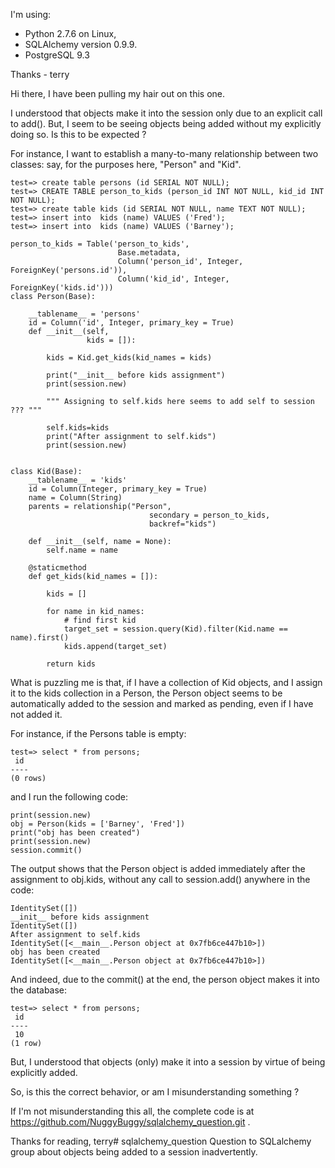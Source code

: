 
I'm using:
- Python 2.7.6 on Linux, 
- SQLAlchemy version 0.9.9.
- PostgreSQL 9.3

Thanks -
terry

Hi there,
I have been pulling my hair out on this one.

I understood that objects make it into the session only due to an explicit call to add().  But, I seem to be seeing objects being added without my explicitly doing so.  Is this to be expected ?

For instance, I want to establish a many-to-many relationship between two classes: say, for the purposes here, "Person" and "Kid".


    test=> create table persons (id SERIAL NOT NULL);
    test=> CREATE TABLE person_to_kids (person_id INT NOT NULL, kid_id INT NOT NULL);
    test=> create table kids (id SERIAL NOT NULL, name TEXT NOT NULL);
    test=> insert into  kids (name) VALUES ('Fred');
    test=> insert into  kids (name) VALUES ('Barney');

    person_to_kids = Table('person_to_kids',
                            Base.metadata,
                            Column('person_id', Integer, ForeignKey('persons.id')),
                            Column('kid_id', Integer, ForeignKey('kids.id')))
    class Person(Base):

        __tablename__ = 'persons'
        id = Column('id', Integer, primary_key = True)
        def __init__(self,
                     kids = []):

            kids = Kid.get_kids(kid_names = kids)

            print("__init__ before kids assignment")
            print(session.new)

            """ Assigning to self.kids here seems to add self to session ??? """

            self.kids=kids
            print("After assignment to self.kids")
            print(session.new)


    class Kid(Base):
        __tablename__ = 'kids'
        id = Column(Integer, primary_key = True)
        name = Column(String)
        parents = relationship("Person",
                                   secondary = person_to_kids,
                                   backref="kids")

        def __init__(self, name = None):
            self.name = name

        @staticmethod
        def get_kids(kid_names = []):

            kids = []

            for name in kid_names:
                # find first kid
                target_set = session.query(Kid).filter(Kid.name == name).first()
                kids.append(target_set)

            return kids



What is puzzling me is that, if I have a collection of Kid objects, and I assign it to the kids collection in a Person, the Person object seems to be automatically added to the session and marked as pending, even if I have not added it. 

For instance, if the Persons table is empty:

    test=> select * from persons;
     id
    ----
    (0 rows)



and I run the following code:

    print(session.new)
    obj = Person(kids = ['Barney', 'Fred'])
    print("obj has been created")
    print(session.new)
    session.commit()


The output shows that the Person object is added immediately after the assignment to obj.kids, without any call to session.add() anywhere in the code:

    IdentitySet([])
    __init__ before kids assignment
    IdentitySet([])
    After assignment to self.kids
    IdentitySet([<__main__.Person object at 0x7fb6ce447b10>])
    obj has been created
    IdentitySet([<__main__.Person object at 0x7fb6ce447b10>])


And indeed, due to the commit() at the end, the person object makes it into the database:

    test=> select * from persons;
     id
    ----
     10
    (1 row)



But, I understood that objects (only) make it into a session by virtue of being explicitly added.

So, is this the correct behavior, or am I misunderstanding something ?

If I'm not misunderstanding this all, the complete code is at https://github.com/NuggyBuggy/sqlalchemy_question.git .

Thanks for reading,
terry# sqlalchemy_question
Question to SQLalchemy group about objects being added to a session inadvertently.




